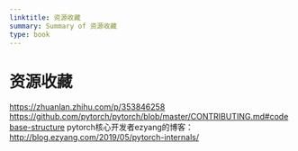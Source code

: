 ```yaml
---
linktitle: 资源收藏
summary: Summary of 资源收藏
type: book
---
```

# 资源收藏
https://zhuanlan.zhihu.com/p/353846258
https://github.com/pytorch/pytorch/blob/master/CONTRIBUTING.md#codebase-structure
pytorch核心开发者ezyang的博客：
http://blog.ezyang.com/2019/05/pytorch-internals/